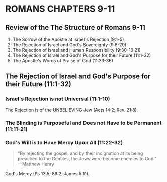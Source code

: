 # ROMANS CHAPTERS 9-11

## Review of the The Structure of Romans 9-11

1. The Sorrow of the Apostle at Israel's Rejection (9:1-5)
2. The Rejection of Israel and God's Sovereignty (9:6-29)
3. The Rejection of Israel and Human Responsibility (9:30-10:21)
4. The Rejection of Israel and God's Purpose for their Future (11:1-32)
5. The Apostle's Words of Praise of God (11:33-36)

## The Rejection of Israel and God's Purpose for their Future (11:1-32)

### Israel's Rejection is not Universal (11:1-10)

The Rejection is of the UNBELIEVING Jew (Acts 14:2; Rev. 21:8).

### The Blinding is Purposeful and Does not Have to be Permanent (11:11-21)

### God's Will is to Have Mercy Upon All (11:22-32)

> "By rejecting the gospel, and by their indignation at its being preached to the Gentiles, the Jews were become enemies to God."  
> —Matthew Henry

God's Mercy (Ps 13:5; 89:2; James 5:11).